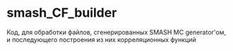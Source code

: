 # smash_CF_builder
Код, для обработки файлов, сгенерированных SMASH MC generator'ом, и последующего построения из них корреляционных функций

